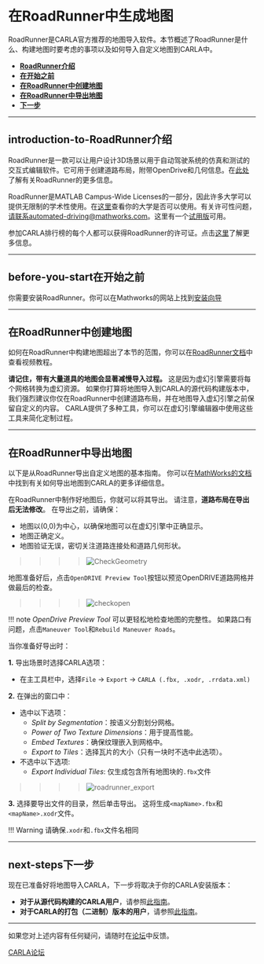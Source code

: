 # 在RoadRunner中生成地图

RoadRunner是CARLA官方推荐的地图导入软件。本节概述了RoadRunner是什么、构建地图时要考虑的事项以及如何导入自定义地图到CARLA中。

- [__RoadRunner介绍__](#introduction-to-roadrunner)
- [__在开始之前__](#before-you-start)
- [__在RoadRunner中创建地图__](#roadrunner_1)
- [__在RoadRunner中导出地图__](#roadrunner_2)
- [__下一步__](#next-steps)
---
## introduction-to-RoadRunner介绍

RoadRunner是一款可以让用户设计3D场景以用于自动驾驶系统的仿真和测试的交互式编辑软件。它可用于创建道路布局，附带OpenDrive和几何信息。在[此处][rr_home]了解有关RoadRunner的更多信息。

RoadRunner是MATLAB Campus-Wide Licenses的一部分，因此许多大学可以提供无限制的学术性使用。在[这里][rr_eligibility]查看你的大学是否可以使用。有关许可性问题，请联系automated-driving@mathworks.com。这里有一个[试用版][rr_trial_version]可用。

参加CARLA排行榜的每个人都可以获得RoadRunner的许可证。点击[这里][rr_leaderboard]了解更多信息。

[rr_home]: https://www.mathworks.com/products/roadrunner.html
[rr_trial_version]: https://www.mathworks.com/products/roadrunner.html
[rr_eligibility]: https://www.mathworks.com/academia/tah-support-program/eligibility.html
[rr_leaderboard]: https://www.mathworks.com/academia/student-competitions/carla-autonomous-driving-challenge.html

---
## before-you-start在开始之前

你需要安装RoadRunner。你可以在Mathworks的网站上找到[安装向导][rr_docs]

[rr_docs]: https://www.mathworks.com/help/roadrunner/ug/install-and-activate-roadrunner.html

---

## 在RoadRunner中创建地图

如何在RoadRunner中构建地图超出了本节的范围，你可以在[RoadRunner文档][rr_tutorials]中查看视频教程。

__请记住，带有大量道具的地图会显著减慢导入过程。__ 这是因为虚幻引擎需要将每个网格转换为虚幻资源。 如果你打算将地图导入到CARLA的源代码构建版本中，我们强烈建议你仅在RoadRunner中创建道路布局，并在地图导入虚幻引擎之前保留自定义的内容。 CARLA提供了多种工具，你可以在虚幻引擎编辑器中使用这些工具来简化定制过程。

---

## 在RoadRunner中导出地图

[rr_tutorials]: https://www.mathworks.com/support/search.html?fq=asset_type_name:video%20category:roadrunner/index&page=1&s_tid=CRUX_topnav

以下是从RoadRunner导出自定义地图的基本指南。 你可以在[MathWorks的文档][exportlink]中找到有关如何导出地图到CARLA的更多详细信息。

在RoadRunner中制作好地图后，你就可以将其导出。 请注意，__道路布局在导出后无法修改__。 在导出之前，请确保：

[exportlink]: https://www.mathworks.com/help/roadrunner/ug/Exporting-to-CARLA.html

- 地图以(0,0)为中心，以确保地图可以在虚幻引擎中正确显示。
- 地图正确定义。
- 地图验证无误，密切关注道路连接处和道路几何形状。

>>>>![CheckGeometry](../img/check_geometry.jpg)

地图准备好后，点击`OpenDRIVE Preview Tool`按钮以预览OpenDRIVE道路网格并做最后的检查。

>>>>![checkopen](../img/check_open.jpg)

!!! note
    _OpenDrive Preview Tool_ 可以更轻松地检查地图的完整性。 如果路口有问题，点击`Maneuver Tool`和`Rebuild Maneuver Roads`。

当你准备好导出时：

__1.__ 导出场景时选择CARLA选项：

  - 在主工具栏中，选择`File` -> `Export` -> `CARLA (.fbx, .xodr, .rrdata.xml)`

__2.__ 在弹出的窗口中：
  - 选中以下选项：
     - _Split by Segmentation_：按语义分割划分网格。
     - _Power of Two Texture Dimensions_：用于提高性能。
     - _Embed Textures_：确保纹理嵌入到网格中。
     - _Export to Tiles_：选择瓦片的大小（只有一块时不选中此选项）。
  - 不选中以下选项:
    - _Export Individual Tiles_: 仅生成包含所有地图块的`.fbx`文件

>>>>![roadrunner_export](../img/roadrunner_export.png)

__3.__ 选择要导出文件的目录，然后单击导出。 这将生成`<mapName>.fbx`和`<mapName>.xodr`文件。
  
!!! Warning
    请确保`.xodr`和`.fbx`文件名相同

---

## next-steps下一步

现在已准备好将地图导入CARLA，下一步将取决于你的CARLA安装版本：

* __对于从源代码构建的CARLA用户__，请参照[此指南](tuto_M_add_map_source.md)。
* __对于CARLA的打包（二进制）版本的用户__，请参照[此指南](tuto_M_add_map_package.md)。

---

如果您对上述内容有任何疑问，请随时在[论坛](https://github.com/carla-simulator/carla/discussions)中反馈。

<div class="build-buttons">
<p>
<a href="https://github.com/carla-simulator/carla/discussions" target="_blank" class="btn btn-neutral" title="前往CARLA论坛">
CARLA论坛</a>
</p>
</div>
